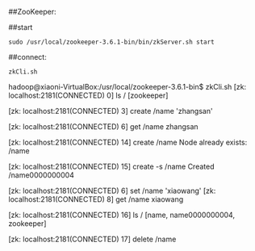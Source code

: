 ##ZooKeeper:

##start
```
sudo /usr/local/zookeeper-3.6.1-bin/bin/zkServer.sh start
```
##connect:
```
zkCli.sh 
```

hadoop@xiaoni-VirtualBox:/usr/local/zookeeper-3.6.1-bin$ zkCli.sh
[zk: localhost:2181(CONNECTED) 0] ls /
[zookeeper]

[zk: localhost:2181(CONNECTED) 3] create /name 'zhangsan'

[zk: localhost:2181(CONNECTED) 6] get /name
zhangsan

[zk: localhost:2181(CONNECTED) 14] create /name
Node already exists: /name

[zk: localhost:2181(CONNECTED) 15] create -s /name
Created /name0000000004

[zk: localhost:2181(CONNECTED) 6] set /name 'xiaowang'
[zk: localhost:2181(CONNECTED) 8] get /name
xiaowang

[zk: localhost:2181(CONNECTED) 16] ls /
[name, name0000000004, zookeeper]

[zk: localhost:2181(CONNECTED) 17] delete /name
